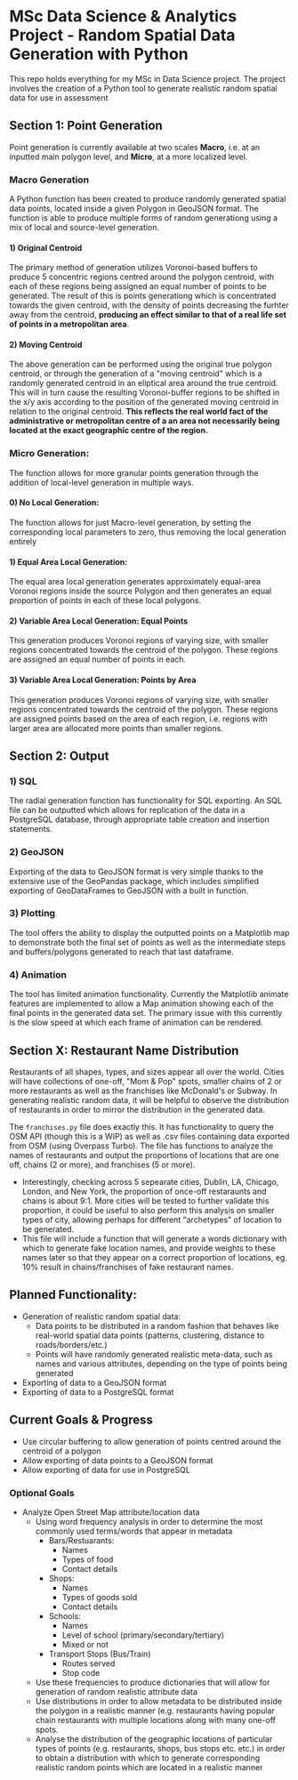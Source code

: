 # MSc Data Science & Analytics Project - Random Spatial Data Generation with Python
This repo holds everything for my MSc in Data Science project. The project involves the creation of a Python tool to generate realistic random spatial data for use in assessment

## Section 1: Point Generation

Point generation is currently available at two scales **Macro**, i.e. at an inputted main polygon level, and **Micro**, at a more localized level.

### Macro Generation

A Python function has been created to produce randomly generated spatial data points, located inside a given Polygon in GeoJSON format. The function is able to produce multiple forms of random generationg using a mix of local and source-level generation.

#### 1) Original Centroid
The primary method of generation utilizes Voronoi-based buffers to produce 5 concentric regions centred around the polygon centroid, with each of these regions being assigned an equal number of points to be generated. The result of this is points generationg which is concentrated towards the given centroid, with the density of points decreasing the furhter away from the centroid, **producing an effect similar to that of a real life set of points in a metropolitan area**.

#### 2) Moving Centroid
The above generation can be performed using the original true polygon centroid, or through the generation of a "moving centroid" which is a randomly generated centroid in an eliptical area around the true centroid. This will in turn cause the resulting Voronoi-buffer regions to be shifted in the x/y axis according to the position of the generated moving centroid in relation to the original centroid. **This reflects the real world fact of the administrative or metropolitan centre of a an area not necessarily being located at the exact geographic centre of the region.**

### Micro Generation:
The function allows for more granular points generation through the addition of local-level generation in multiple ways.

#### 0) No Local Generation:
The function allows for just Macro-level generation, by setting the corresponding local parameters to zero, thus removing the local generation entirely

#### 1) Equal Area Local Generation:
The equal area local generation generates approximately equal-area Voronoi regions inside the source Polygon and then generates an equal proportion of points in each of these local polygons.

#### 2) Variable Area Local Generation: Equal Points
This generation produces Voronoi regions of varying size, with smaller regions concentrated towards the centroid of the polygon. These regions are assigned an equal number of points in each.

#### 3) Variable Area Local Generation: Points by Area
This generation produces Voronoi regions of varying size, with smaller regions concentrated towards the centroid of the polygon. These regions are assigned points based on the area of each region, i.e. regions with larger area are allocated more points than smaller regions.

## Section 2: Output

### 1) SQL
The radial generation function has functionality for SQL exporting. An SQL file can be outputted which allows for replication of the data in a PostgreSQL database, through appropriate table creation and insertion statements.

### 2) GeoJSON
Exporting of the data to GeoJSON format is very simple thanks to the extensive use of the GeoPandas package, which includes simplified exporting of GeoDataFrames to GeoJSON with a built in function.

### 3) Plotting
The tool offers the ability to display the outputted points on a Matplotlib map to demonstrate both the final set of points as well as the intermediate steps and buffers/polygons generated to reach that last dataframe.

### 4) Animation
The tool has limited animation functionality. Currently the Matplotlib animate features are implemented to allow a Map animation showing each of the final points in the generated data set. The primary issue with this currently is the slow speed at which each frame of animation can be rendered.

## Section X: Restaurant Name Distribution

Restaurants of all shapes, types, and sizes appear all over the world. Cities will have collections of one-off, "Mom & Pop" spots, smaller chains of 2 or more restaurants as well as the franchises like McDonald's or Subway. In generating realistic random data, it will be helpful to observe the distribution of restaurants in order to mirror the distribution in the generated data.

The `franchises.py` file does exactly this. It has functionality to query the OSM API (though this is a WIP) as well as .csv files containing data exported from OSM (using Overpass Turbo). The file has functions to analyze the names of restaurants and output the proportions of locations that are one off, chains (2 or more), and franchises (5 or more). 
* Interestingly, checking across 5 sepearate cities, Dublin, LA, Chicago, London, and New York, the proportion of once-off restaraunts and chains is about 9:1. More cities will be tested to further validate this proportion, it could be useful to also perform this analysis on smaller types of city, allowing perhaps for different "archetypes" of location to be generated.
* This file will include a function that will generate a words dictionary with which to generate fake location names, and provide weights to these names later so that they appear on a correct proportion of locations, eg. 10% result in chains/franchises of fake restaurant names.


## Planned Functionality:

* Generation of realistic random spatial data:
  * Data points to be distributed in a random fashion that behaves like real-world spatial data points (patterns, clustering, distance to roads/borders/etc.)
  * Points will have randomly generated realistic meta-data, such as names and various attributes, depending on the type of points being generated
* Exporting of data to a GeoJSON format
* Exporting of data to a PostgreSQL format

## Current Goals & Progress

* Use circular buffering to allow generation of points centred around the centroid of a polygon
* Allow exporting of data points to a GeoJSON format
* Allow exporting of data for use in PostgreSQL

### Optional Goals
* Analyze Open Street Map attribute/location data
  * Using word frequency analysis in order to determine the most commonly used terms/words that appear in metadata
    * Bars/Restuarants:
      * Names
      * Types of food
      * Contact details
    * Shops:
      * Names
      * Types of goods sold
      * Contact details
    * Schools:
      * Names
      * Level of school (primary/secondary/tertiary)
      * Mixed or not
    * Transport Stops (Bus/Train)
      * Routes served
      * Stop code
  * Use these frequencies to produce dictionaries that will allow for generation of random realistic attribute data
  * Use distributions in order to allow metadata to be distributed inside the polygon in a realistic manner (e.g. restaurants having popular chain restaurants with multiple locations along with many one-off spots.
  * Analyse the distribution of the geographic locations of particular types of points (e.g. restaurants, shops, bus stops etc. etc.) in order to obtain a distribution with which to generate corresponding realistic random points which are located in a realistic manner

